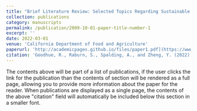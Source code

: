 ```yaml
---
title: "Brief Literature Review: Selected Topics Regarding Sustainable Agriculture and Economic Incentives"
collection: publications
category: manuscripts
permalink: /publication/2009-10-01-paper-title-number-1
excerpt: ''
date: 2022-03-01
venue: 'California Department of Food and Agriculture'
paperurl: 'http://academicpages.github.io/files/paper1.pdf](https://www.cdfa.ca.gov/oefi/opca/docs/sustainable_pest_management_literature_review.pdf'
citation: 'Goodhue, R., Raburn, S., Spalding, A., and Zheng, Y. (2022). &quot;Brief Literature Review: Selected Topics Regarding Sustainable Agriculture and Economic Incentives.&quot; <i>California Department of Food and Agriculture</i>.'
---
```


The contents above will be part of a list of publications, if the user clicks the link for the publication than the contents of section will be rendered as a full page, allowing you to provide more information about the paper for the reader. When publications are displayed as a single page, the contents of the above "citation" field will automatically be included below this section in a smaller font.
